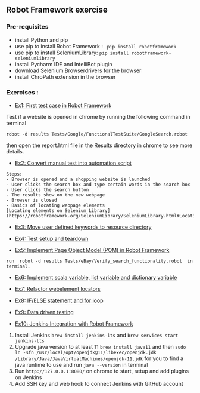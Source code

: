 ## Robot Framework exercise

### Pre-requisites 
- install Python and pip 
- use pip to install Robot Framework : 
` 
pip install robotframework
`
- use pip to install SeleniumLibrary: 
`pip install robotframework-seleniumlibrary`
- install Pycharm IDE and IntelliBot plugin
- download Selenium Browserdrivers for the browser
- install ChroPath extension in the browser

### Exercises : 
- [Ex1: First test case in Robot Framework](https://github.com/ZJW-92/RobotFramework_exercise/blob/main/ex1/Tests/Google/FunctionalTestSuite/GoogleSearch.robot)

Test if a website is opened in chrome by running the following command in terminal

`robot -d results Tests/Google/FunctionalTestSuite/GoogleSearch.robot`

then open the report.html file in the Results directory in chrome to see more details.  

- [Ex2: Convert manual test into automation script](https://github.com/ZJW-92/RobotFramework_exercise/blob/main/ex2/Tests/eBay/BasicSearch.robot)
```
Steps: 
- Browser is opened and a shopping website is launched 
- User clicks the search box and type certain words in the search box
- User clicks the search button
- The results show on the new webpage
- Browser is closed
- Basics of locating webpage elements 
[Locating elements on Selenium Library](https://robotframework.org/SeleniumLibrary/SeleniumLibrary.html#Locating%20elements)
```

- [Ex3: Move user defined keywords to resource directory](https://github.com/ZJW-92/RobotFramework_exercise/blob/main/ex3/Tests/eBay/BasicSearch.robot)

- [Ex4: Test setup and teardown](https://github.com/ZJW-92/RobotFramework_exercise/blob/main/ex4/Tests/eBay/BasicSearch.robot)

- [Ex5: Implement Page Object Model (POM) in Robot Framework](https://github.com/ZJW-92/RobotFramework_exercise/blob/main/ex5/Tests/eBay/Verify_search_functionality.robot)
```
run  robot -d results Tests/eBay/Verify_search_functionality.robot  in terminal. 
```

- [Ex6: Implement scala variable, list variable and dictionary variable](https://github.com/ZJW-92/RobotFramework_exercise/blob/main/ex6/Tests/eBay/Verify_search_functionality.robot)

- [Ex7: Refactor webelement locators](https://github.com/ZJW-92/RobotFramework_exercise/blob/main/ex7/Tests/eBay/Verify_search_functionality.robot)
- [Ex8: IF/ELSE statement and for loop](https://github.com/ZJW-92/RobotFramework_exercise/tree/main/ex8/Tests)
-  [Ex9: Data driven testing ](https://github.com/ZJW-92/RobotFramework_exercise/blob/main/ex9/DataDrivenTesting.robot)
- [Ex10: Jenkins Integration with Robot Framework]()

1. Install Jenkins `brew install jenkins-lts` and `brew services start jenkins-lts` 
2. Upgrade java version to at least 11  `brew install java11` and then `sudo ln -sfn /usr/local/opt/openjdk@11/libexec/openjdk.jdk /Library/Java/JavaVirtualMachines/openjdk-11.jdk` for you to find a java runtime to use and run `java --version` in terminal
3. Run `http://127.0.0.1:8080/` on chrome to start, setup and add plugins on Jenkins 
4. Add SSH key and web hook to connect Jenkins with GitHub account 

